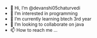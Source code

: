 - 👋 Hi, I’m @devanshi05chaturvedi
- 👀 I’m interested in programming
- 🌱 I’m currently learning btech 3rd year
- 💞️ I’m looking to collaborate on java
- 📫 How to reach me ...

<!---
devanshi05chaturvedi/devanshi05chaturvedi is a ✨ special ✨ repository because its `README.md` (this file) appears on your GitHub profile.
You can click the Preview link to take a look at your changes.
--->

